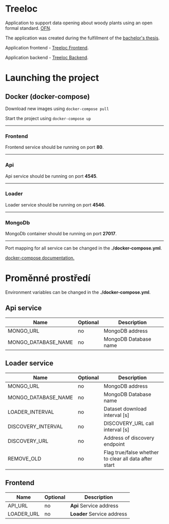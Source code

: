 # Treeloc


Application to support data opening
about woody plants using an open formal
standard. [OFN](https://opendata.gov.cz/otev%C5%99en%C3%A9-form%C3%A1ln%C3%AD-normy:start).

The application was created during the fulfillment of the  [bachelor's thesis](https://dspace.cvut.cz/handle/10467/88708). 

Application frontend - [Treeloc Frontend](https://github.com/prixladi/treeloc-frontend).

Application backend - [Treeloc Backend](https://github.com/prixladi/treeloc-backend).

# Launching the project

## Docker (docker-compose)

Download new images using `docker-compose pull`

Start the project using `docker-compose up`

---

### Frontend 

Frontend service should be running on port **80**.

---

### Api

Api service should be running on port **4545**.

---
### Loader

Loader service should be running on port **4546**.

---

### MongoDb

MongoDb container should be running on port **27017**.

---

Port mapping for all service can be changed in the **./docker-compose.yml**.

[docker-compose documentation.](https://docs.docker.com/compose/)

# Proměnné prostředí
Environment variables can be changed in the **./docker-compose.yml**.

## Api service

|Name|Optional|Description|
|---|---|---|
|MONGO_URL|no|MongoDB address|
|MONGO_DATABASE_NAME|no|MongoDB Database name|

## Loader service

|Name|Optional|Description|
|---|---|---|
|MONGO_URL|no|MongoDB address|
|MONGO_DATABASE_NAME|no|MongoDB Database name|
|LOADER_INTERVAL|no|Dataset download interval \[s\]|
|DISCOVERY_INTERVAL|no|DISCOVERY_URL call interval \[s\]|
|DISCOVERY_URL|no|Address of discovery endpoint|
|REMOVE_OLD|no|Flag true/false whether to clear all data after start|

## Frontend

|Name|Optional|Description|
|---|---|---|
|API_URL|no| **Api** Service address|
|LOADER_URL|no| **Loader** Service address|

